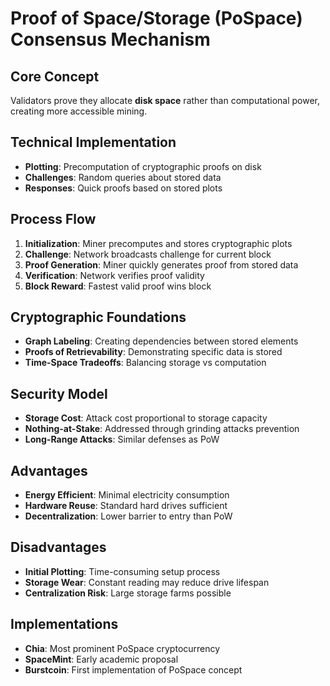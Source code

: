 # Proof of Space/Storage (PoSpace) Consensus Mechanism
## Core Concept
Validators prove they allocate **disk space** rather than computational power, creating more accessible mining.

## Technical Implementation
- **Plotting**: Precomputation of cryptographic proofs on disk
- **Challenges**: Random queries about stored data
- **Responses**: Quick proofs based on stored plots

## Process Flow
1. **Initialization**: Miner precomputes and stores cryptographic plots
2. **Challenge**: Network broadcasts challenge for current block
3. **Proof Generation**: Miner quickly generates proof from stored data
4. **Verification**: Network verifies proof validity
5. **Block Reward**: Fastest valid proof wins block

## Cryptographic Foundations
- **Graph Labeling**: Creating dependencies between stored elements
- **Proofs of Retrievability**: Demonstrating specific data is stored
- **Time-Space Tradeoffs**: Balancing storage vs computation

## Security Model
- **Storage Cost**: Attack cost proportional to storage capacity
- **Nothing-at-Stake**: Addressed through grinding attacks prevention
- **Long-Range Attacks**: Similar defenses as PoW

## Advantages
- **Energy Efficient**: Minimal electricity consumption
- **Hardware Reuse**: Standard hard drives sufficient
- **Decentralization**: Lower barrier to entry than PoW

## Disadvantages
- **Initial Plotting**: Time-consuming setup process
- **Storage Wear**: Constant reading may reduce drive lifespan
- **Centralization Risk**: Large storage farms possible

## Implementations
- **Chia**: Most prominent PoSpace cryptocurrency
- **SpaceMint**: Early academic proposal
- **Burstcoin**: First implementation of PoSpace concept